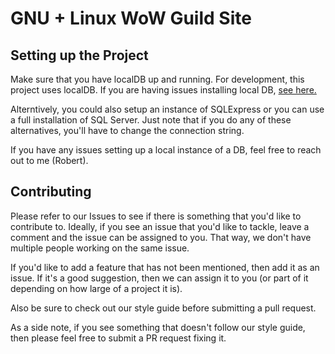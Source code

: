 # GNU + Linux WoW Guild Site

## Setting up the Project

Make sure that you have localDB up and running. For development, this project uses localDB. If you are having issues installing local DB, [see here.](https://www.sqlshack.com/install-microsoft-sql-server-express-localdb/)

Alterntively, you could also setup an instance of SQLExpress or you can use a full installation of SQL Server. Just note that if you do any of these alternatives, you'll have to change the connection string.

If you have any issues setting up a local instance of a DB, feel free to reach out to me (Robert).


## Contributing

Please refer to our Issues to see if there is something that you'd like to contribute to. Ideally, if you see an issue that you'd like to tackle, leave a comment and the issue can be assigned to you. That way, we don't have multiple people working on the same issue.

If you'd like to add a feature that has not been mentioned, then add it as an issue. If it's a good suggestion, then we can assign it to you (or part of it depending on how large of a project it is).

Also be sure to check out our style guide before submitting a pull request.

As a side note, if you see something that doesn't follow our style guide, then please feel free to submit a PR request fixing it.
